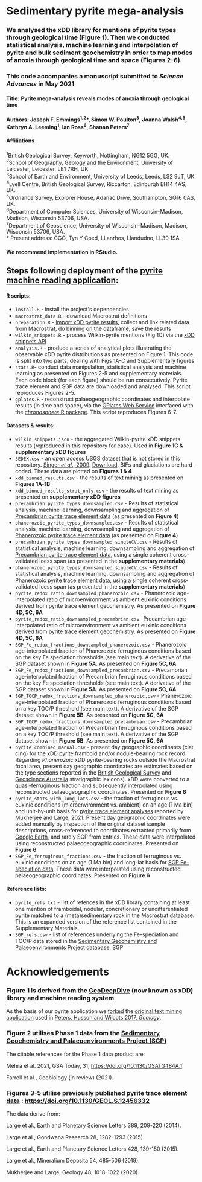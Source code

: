 # Sedimentary pyrite mega-analysis
### We analysed the xDD library for mentions of pyrite types through geological time (Figure 1). Then we conducted statistical analysis, machine learning and interpolation of pyrite and bulk sediment geochemistry in order to map modes of anoxia through geological time and space (Figures 2-6).

### This code accompanies a manuscript submitted to *Science Advances* in May 2021
#### Title: Pyrite mega-analysis reveals modes of anoxia through geological time  
#### Authors: Joseph F. Emmings<sup>1,2</sup>*, Simon W. Poulton<sup>3</sup>, Joanna Walsh<sup>4,5</sup>, Kathryn A. Leeming<sup>1</sup>, Ian Ross<sup>6</sup>, Shanan Peters<sup>7</sup>
#### Affiliations 
<sup>1</sup>British Geological Survey, Keyworth, Nottingham, NG12 5GG, UK.  
<sup>2</sup>School of Geography, Geology and the Environment, University of Leicester, Leicester, LE1 7RH, UK.  
<sup>3</sup>School of Earth and Environment, University of Leeds, Leeds, LS2 9JT, UK.  
<sup>4</sup>Lyell Centre, British Geological Survey, Riccarton, Edinburgh EH14 4AS, UK.  
<sup>5</sup>Ordnance Survey, Explorer House, Adanac Drive, Southampton, SO16 0AS, UK.  
<sup>6</sup>Department of Computer Sciences, University of Wisconsin–Madison, Madison, Wisconsin 53706, USA.   
<sup>7</sup>Department of Geoscience, University of Wisconsin–Madison, Madison, Wisconsin 53706, USA.   
\* Present address: CGG, Tyn Y Coed, LLanrhos, Llandudno, LL30 1SA.

#### We recommend implementation in RStudio.

## Steps following deployment of the [pyrite machine reading application](https://github.com/jemmings-git/pyrite_app):

#### R scripts:
 * `install.R` - install the project's dependencies
 * `macrostrat_data.R` - download Macrostrat definitions
 * `preparation.R` - [import xDD pyrite results](https://geodeepdive.org/app_output/jemmings_with_pyrite_24Oct2019.zip), collect and link related data from Macrostrat, do binning on the dataframe, save the results
 * `wilkin_snippets.R` - process Wilkin-pyrite mentions (Fig 1C) via the [xDD snippets API](https://xdd.wisc.edu/api/snippets?term=Wilkin,framboid&full_results=true&inclusive=true&clean&known_terms=stratigraphic_names)
 * `analysis.R` - produce a series of analytical plots illustrating the observable xDD pyrite distributions as presented on Figure 1. This code is split into two parts, dealing with Figs 1A-C and Supplementary figures 
 * `stats.R`- conduct data manipulation, statistical analysis and machine learning as presented on Figures 2-5 and supplementary materials. Each code block (for each figure) should be run consecutively. Pyrite trace element and SGP data are downloaded and analysed. This script reproduces Figures 2-5.
 * `gplates.R` - reconstruct palaeogeographic coordinates and interpolate results (in time and space), via the [GPlates Web Service](https://gws.gplates.org/) interfaced with the [*chronosphere* R package](https://github.com/chronosphere-portal/r_package/). This script reproduces Figures 6-7.

#### Datasets & results:
 * `wilkin_snippets.json` - the aggregated Wilkin-pyrite xDD snippets results (reproduced in this repository for ease). Used in **Figure 1C & supplementary xDD figures**
 *  `SEDEX.csv` - an open access USGS dataset that is not stored in this repository. [Singer *et al*., 2009](https://pubs.usgs.gov/of/2009/1252/). [Download](https://pubs.usgs.gov/of/2009/1252/SedZn-PbEX2009.xls). BIFs and glaciations are hard-coded. These data are plotted on **Figures 1 & 4**
 * `xdd_binned_results.csv` - the results of text mining as presented on **Figures 1A-1B**  
 * `xdd_binned_results_strat_only.csv` - the results of text mining as presented on **supplementary xDD figures**  
 * `precambrian_pyrite_types_downsampled.csv` - Results of statistical analysis, machine learning, downsampling and aggregation of [Precambrian pyrite trace element data](https://doi.org/10.1130/GEOL.S.12456332) (as presented on **Figure 4**)
 * `phanerozoic_pyrite_types_downsampled.csv` - Results of statistical analysis, machine learning, downsampling and aggregation of [Phanerozoic pyrite trace element data](https://doi.org/10.1130/GEOL.S.12456332) (as presented on **Figure 4**)
 * `precambrian_pyrite_types_downsampled_singleCV.csv` - Results of statistical analysis, machine learning, downsampling and aggregation of [Precambrian pyrite trace element data](https://doi.org/10.1130/GEOL.S.12456332), using a single coherent cross-validated loess span (as presented in the **supplementary materials**)  
 * `phanerozoic_pyrite_types_downsampled_singleCV.csv` - Results of statistical analysis, machine learning, downsampling and aggregation of [Phanerozoic pyrite trace element data](https://doi.org/10.1130/GEOL.S.12456332), using a single coherent cross-validated loess span (as presented in the **supplementary materials**)  
 * `pyrite_redox_ratio_downsampled_phanerozoic.csv` - Phanerozoic age-interpolated ratio of microenvironment vs ambient euxinic conditions derived from pyrite trace element geochemistry. As presented on **Figure 4D, 5C, 6A**
 * `pyrite_redox_ratio_downsampled_precambrian.csv`- Precambrian age-interpolated ratio of microenvironment vs ambient euxinic conditions derived from pyrite trace element geochemistry. As presented on **Figure 4D, 5C, 6A**
 * `SGP_Fe_redox_fractions_downsampled_phanerozoic.csv` - Phanerozoic age-interpolated fraction of Phanerozoic ferruginous conditions based on the key Fe speciation thresholds (see main text). A derivative of the SGP dataset shown in **Figure 5A**. As presented on **Figure 5C, 6A**
 * `SGP_Fe_redox_fractions_downsampled_precambrian.csv` - Precambrian age-interpolated fraction of Precambrian ferruginous conditions based on the key Fe speciation thresholds (see main text). A derivative of the SGP dataset shown in **Figure 5A**. As presented on **Figure 5C, 6A**
 * `SGP_TOCP_redox_fractions_downsampled_phanerozoic.csv` - Phanerozoic age-interpolated fraction of Phanerozoic ferruginous conditions based on a key TOC/P threshold (see main text). A derivative of the SGP dataset shown in **Figure 5B**. As presented on **Figure 5C, 6A**
 * `SGP_TOCP_redox_fractions_downsampled_precambrian.csv` - Precambrian age-interpolated fraction of Precambrian ferruginous conditions based on a key TOC/P threshold (see main text). A derivative of the SGP dataset shown in **Figure 5B**. As presented on **Figure 5C, 6A**
 * `pyrite_combined_manual.csv` - present day geographic coordinates (clat, clng) for the xDD pyrite framboid and/or nodule-bearing rock record. Regarding *Phanerozoic* xDD pyrite-bearing rocks outside the Macrostrat focal area, present day geographic coordinates are estimates based on the type sections reported in the [British Geological Survey](https://www.bgs.ac.uk/technologies/the-bgs-lexicon-of-named-rock-units/) and [Geoscience Australia](https://asud.ga.gov.au/) stratigraphic lexicons). xDD were converted to a quasi-ferruginous fraction and subsequently interpolated using reconstructed palaeogeographic coordinates. Presented on **Figure 6**
 * `pyrite_stats_with_long_lats.csv` - the fraction of ferruginous vs. euxinic conditions (microenvironment vs. ambient) on an age (1 Ma bin) and unit-by-unit basis for [pyrite trace element analyses](https://doi.org/10.1130/GEOL.S.12456332) reported by [Mukherjee and Large, 2021](https://doi.org/10.1130/GEOL.S.12456332). Present day geographic coordinates were added manually by inspection of the original dataset sample descriptions, cross-referenced to coordinates extracted primarily from [Google Earth](https://earth.google.com/web/), and rarely SGP from entries. These data were interpolated using reconstructed palaeogeographic coordinates. Presented on **Figure 6**
 * `SGP_Fe_ferruginous_fractions.csv` - the fraction of ferruginous vs. euxinic conditions on an age (1 Ma bin) and long-lat basis for [SGP Fe-speciation data](http://sgp-search.io/). These data were interpolated using reconstructed palaeogeographic coordinates. Presented on **Figure 6**

#### Reference lists:
 * `pyrite_refs.txt` - list of refences in the xDD library containing at least one mention of framboidal, nodular, concretionary or undifferentiated pyrite matched to a (meta)sedimentary rock in the Macrostrat database. This is an expanded version of the reference list contained in the Supplementary Materials.
 * `SGP_refs.csv` - list of references underlying the Fe-speciation and TOC/P data stored in the [Sedimentary Geochemistry and Palaeoenvironments Project database, SGP](http://sgp-search.io/)  

# Acknowledgements

### Figure 1 is derived from the [GeoDeepDive](https://geodeepdive.org) (now known as xDD) library and machine reading system
As the basis of our pyrite application we [forked](https://github.com/jemmings-git/pyrite_app) the [original text mining application](https://github.com/UW-Macrostrat/stromatolites_demo) used in [Peters, Husson and Wilcots 2017, *Geology*](http://doi.org/10.1130/G38931.1). 

### Figure 2 utilises Phase 1 data from the [Sedimentary Geochemistry and Palaeoenvironments Project (SGP)](http://sgp-search.io/)
The citable references for the Phase 1 data product are:

Mehra et al. 2021, GSA Today, 31, https://doi.org/10.1130/GSATG484A.1.

Farrell et al., Geobiology (in review) (2021).

### Figures 3-5 utilise [previously published pyrite trace element data](https://doi.org/10.1130/GEOL.S.12456332) : https://doi.org/10.1130/GEOL.S.12456332
The data derive from:

Large et al., Earth and Planetary Science Letters 389, 209-220 (2014).

Large et al., Gondwana Research 28, 1282-1293 (2015).

Large et al., Earth and Planetary Science Letters 428, 139-150 (2015).

Large et al., Mineralium Deposita 54, 485-506 (2019).

Mukherjee and Large, Geology 48, 1018-1022 (2020).

